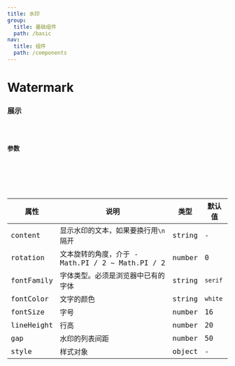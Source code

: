 ```yaml
---
title: 水印
group:
  title: 基础组件
  path: /basic
nav:
  title: 组件
  path: /components
---
```


# Watermark
### 展示

<code src="./demos/demo.tsx" />

### 参数

<API />

###
| 属性 | 说明 | 类型 | 默认值 |
| --- | --- | --- | --- |
| content | 显示水印的文本，如果要换行用`\n`隔开 | string | - |
| rotation | 文本旋转的角度，介于 -Math.PI / 2 ~ Math.PI / 2 | number | 0 |
| fontFamily | 字体类型。必须是浏览器中已有的字体 | string | `serif` |
| fontColor | 文字的颜色 | string | `white` |
| fontSize | 字号 | number | 16 |
| lineHeight | 行高 | number | 20 |
| gap | 水印的列表间距 | number | 50 |
| style | 样式对象 | object | - |
